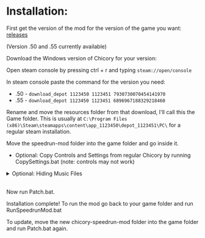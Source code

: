 # Installation:

First get the version of the mod for the version of the game you want: [releases](https://github.com/JdavisBro/chicory-speedrun-mod/releases/)

(Version .50 and .55 currently available)

Download the Windows version of Chicory for your version:

Open steam console by pressing ctrl + r and typing `steam://open/console`

In steam console paste the command for the version you need:

- .50 - `download_depot 1123450 1123451 7930730070454141970`
- .55 - `download_depot 1123450 1123451 6896967188329218460`

Rename and move the resources folder from that download, I'll call this the Game folder. This is usually at `C:\Program Files (x86)\Steam\steamapps\content\app_1123450\depot_1123451\PC\` for a regular steam installation.

Move the speedrun-mod folder into the game folder and go inside it.

- Optional: Copy Controls and Settings from regular Chicory by running CopySettings.bat (note: controls may not work)
<details>
<summary>Optional: Hiding Music Files</summary>

- To make the game folder easier to navigate you can run the HideAudioFiles.bat script found inside the speedrun-mod folder
- If you want to make audio files visible again, you can turn on hidden files (File Explorer > View > Show > Hidden Files), select all (ctrl+a), right click > properties, and turn on hidden

</details>
&nbsp;

Now run Patch.bat.

Installation complete! To run the mod go back to your game folder and run RunSpeedrunMod.bat

To update, move the new chicory-speedrun-mod folder into the game folder and run Patch.bat again.